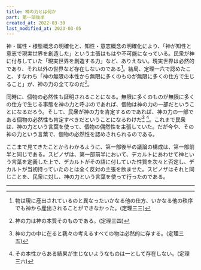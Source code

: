 ```yaml
---
title: 神の力とは何か
part: 第一部後半
created_at: 2022-03-30
last_modified_at: 2023-03-05
---
```


神・属性・様態概念の明確化と、知性・意志概念の明確化により、「神が知性と意志で現実世界を創造した」という主張はもはや不可能になっている。民衆が神に付与していた「現実世界を創造する力」など、ありえない。現実世界は必然的であり、それ以外の世界など存在しないのである[^ref1]。結局、定理一六で認めたこと、すなわち「神の無限の本性から無限に多くのものが無限に多くの仕方で生じること」が、神の力の全てなのだ[^ref2]。

[^ref1]:物は現に産出されているのと異なったいかなる他の仕方、いかなる他の秩序でも神から産出されることができなかった。(定理三三)

[^ref2]:神の力は神の本質そのものである。(定理三四)

同時に、個物の必然性も証明されることになる。無限に多くのものが無限に多くの仕方で生じる事態を神の力と呼ぶのであれば、個物は神の力の一部だということになるだろう。そして、民衆が神の力を肯定するのであれば、神の力の一部である個物の必然性も肯定すべきだということになるわけだ[^ref3] [^ref4]。これまで民衆は、神の力という言葉を使って、個物の偶然性を主張していた。だが今や、その神の力という言葉で、個物の必然性を認めされられるのである。

[^ref3]:神の力の中に在ると我々の考えるすべての物は必然的に存する。(定理三五)

[^ref4]:その本性からある結果が生じないようなものは一として存在しない。(定理三六)

ここまで見てきたことからわかるように、第一部後半の議論の構成は、第一部前半と同じである。スピノザは、第一部前半において、デカルトにあわせて神という言葉を定義した上で、デカルトがその語に付していた性質を次々と否定し、デカルトが当初持っていたのとは全く反対の主張を飲ませた。スピノザはそれと同じことを、民衆に対し、神の力という言葉を使って行ったのである。

---
